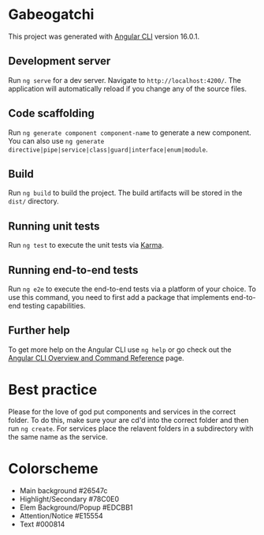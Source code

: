 # Gabeogatchi

This project was generated with [Angular CLI](https://github.com/angular/angular-cli) version 16.0.1.

## Development server

Run `ng serve` for a dev server. Navigate to `http://localhost:4200/`. The application will automatically reload if you change any of the source files.

## Code scaffolding

Run `ng generate component component-name` to generate a new component. You can also use `ng generate directive|pipe|service|class|guard|interface|enum|module`.

## Build

Run `ng build` to build the project. The build artifacts will be stored in the `dist/` directory.

## Running unit tests

Run `ng test` to execute the unit tests via [Karma](https://karma-runner.github.io).

## Running end-to-end tests

Run `ng e2e` to execute the end-to-end tests via a platform of your choice. To use this command, you need to first add a package that implements end-to-end testing capabilities.

## Further help

To get more help on the Angular CLI use `ng help` or go check out the [Angular CLI Overview and Command Reference](https://angular.io/cli) page.

# Best practice
Please for the love of god put components and services in the correct folder. To do this, make sure your are cd'd into the correct folder and then run `ng create`. For services place the relavent folders in a subdirectory with the same name as the service. 

# Colorscheme
- Main background #26547c
- Highlight/Secondary #78C0E0
- Elem Background/Popup #EDCBB1
- Attention/Notice #E15554
- Text #000814
